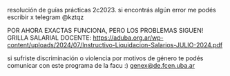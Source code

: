 resolución de guías prácticas 2c2023. si encontrás algún error me podés escribir x telegram @kztqz

POR AHORA EXACTAS FUNCIONA, PERO LOS PROBLEMAS SIGUEN! GRILLA SALARIAL DOCENTE: https://aduba.org.ar/wp-content/uploads/2024/07/Instructivo-Liquidacion-Salarios-JULIO-2024.pdf

si sufriste discriminación o violencia por motivos de género te podés comunicar con este programa de la facu :) genex@de.fcen.uba.ar
